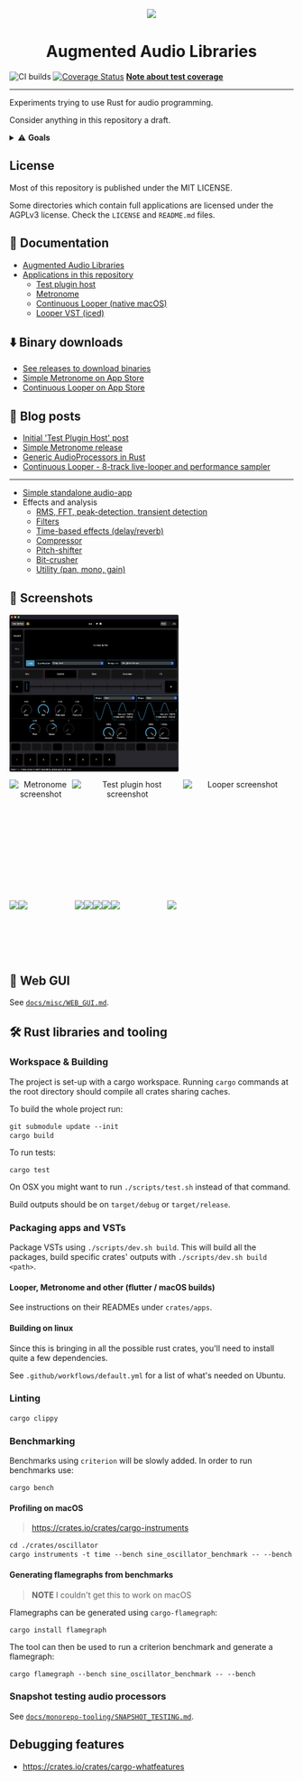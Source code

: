 <p align="center"><img height="150" src="https://github.com/yamadapc/rust-audio-software/raw/master/design/Icon.png" /></p>

<h1 align="center">Augmented Audio Libraries</h1>

![CI builds](https://github.com/yamadapc/augmented-audio/actions/workflows/ci.yml/badge.svg)
[![Coverage Status](https://coveralls.io/repos/github/yamadapc/augmented-audio/badge.svg?branch=master)](https://coveralls.io/github/yamadapc/augmented-audio?branch=master) [**Note about test coverage**](docs/TEST_COVERAGE.md)

- - -

Experiments trying to use Rust for audio programming.

Consider anything in this repository a draft.

<details>
  <summary>⚠️ <strong>Goals</strong></summary>

* **Goal 1:** Learn & have fun
  * This is goal #1 and it's very important to keep it in mind if you end-up
    depending on one of the crates in this repository
* **Goal 2:** Build tools for aiding development
* **Goal 3:** Experiment with audio software GUI in Rust

</details>

## License
Most of this repository is published under the MIT LICENSE.

Some directories which contain full applications are licensed under the AGPLv3 license. Check the `LICENSE` and `README.md` files.

## 📖 Documentation

* [Augmented Audio Libraries](crates/augmented#readme)
* [Applications in this repository](crates/apps#readme)
  - [Test plugin host](crates/apps/plugin-host#readme)
  - [Metronome](crates/apps/metronome#readme)
  - [Continuous Looper (native macOS)](crates/apps/looper/Sequencer#readme)
  - [Looper VST (iced)](crates/apps/looper#readme)

## ⬇️ Binary downloads
* [See releases to download binaries](https://github.com/yamadapc/augmented-audio/releases)
* [Simple Metronome on App Store](https://apps.apple.com/au/app/simple-metronome/id1604183938?mt=12)
* [Continuous Looper on App Store](https://apps.apple.com/au/app/continuous-looper/id1616355791)

## 💬 Blog posts
* [Initial 'Test Plugin Host' post](https://beijaflor.io/blog/07-2021/rust-audio-experiments-2/)
* [Simple Metronome release](https://beijaflor.io/blog/01-2022/rust-audio-experiments-3/)
* [Generic AudioProcessors in Rust](https://beijaflor.io/blog/02-2022/rust-audio-experiments-4/)
* [Continuous Looper - 8-track live-looper and performance sampler](https://beijaflor.io/blog/04-2022/rust-audio-experiments-5/)

- - -

- [Simple standalone audio-app](https://github.com/yamadapc/augmented-audio/tree/master/crates/augmented/application/audio-processor-standalone)
- Effects and analysis
  * [RMS, FFT, peak-detection, transient detection](https://github.com/yamadapc/augmented-audio/tree/master/crates/augmented/audio/audio-processor-analysis)
  * [Filters](https://github.com/yamadapc/augmented-audio/tree/master/crates/augmented/dsp/dsp-filters) 
  * [Time-based effects (delay/reverb)](https://github.com/yamadapc/augmented-audio/tree/master/crates/augmented/audio/audio-processor-time)
  * [Compressor](https://github.com/yamadapc/augmented-audio/tree/master/crates/augmented/audio/audio-processor-dynamics)
  * [Pitch-shifter](https://github.com/yamadapc/augmented-audio/tree/master/crates/augmented/audio/audio-processor-pitch-shifter)
  * [Bit-crusher](https://github.com/yamadapc/augmented-audio/tree/master/crates/augmented/audio/audio-processor-bitcrusher)
  * [Utility (pan, mono, gain)](https://github.com/yamadapc/augmented-audio/tree/master/crates/augmented/audio/audio-processor-utility)

## 📸 Screenshots

<p align="center" style="display: flex">
  <img alt="Sequencer screenshot" src="https://raw.githubusercontent.com/yamadapc/augmented-audio/master/crates/apps/looper/Sequencer/screenshot.png" width="300" /> 
</p>

<p align="center" style="display: flex;">
  <img alt="Metronome screenshot" src="https://github.com/yamadapc/augmented-audio/raw/master/crates/apps/metronome/design/screenshots/single.png" height="200" />
  <img alt="Test plugin host screenshot" src="https://github.com/yamadapc/augmented-audio/raw/master/crates/apps/plugin-host/screenshot.png" width="300" />
  <img alt="Looper screenshot" src="https://github.com/yamadapc/augmented-audio/raw/master/crates/apps/looper/screenshot.png" width="300" />
</p>

<p align="center" style="display: flex;">
  <img height="100" src="https://github.com/yamadapc/rust-audio-software/raw/master/design/ui/volume.png" />
  <img width="100" src="https://github.com/yamadapc/rust-audio-software/raw/master/design/ui/picklist.png" />
  <img height="100" src="https://github.com/yamadapc/rust-audio-software/raw/master/design/ui/menu_list.png" />
  <img height="100" src="https://github.com/yamadapc/rust-audio-software/raw/master/design/ui/button.png" />
  <img height="100" src="https://github.com/yamadapc/rust-audio-software/raw/master/design/ui/knobs.png" />
  <img height="100" src="https://github.com/yamadapc/rust-audio-software/raw/master/design/ui/sliders.png" />
  <img width="100" src="https://github.com/yamadapc/rust-audio-software/raw/master/design/ui/transport.png" />
  <img height="100" src="https://github.com/yamadapc/rust-audio-software/raw/master/design/tremolo-screenshot.png" />
</p>

## 👩 Web GUI
See [`docs/misc/WEB_GUI.md`](docs/misc/WEB_GUI.md).

## 🛠 Rust libraries and tooling
### Workspace & Building
The project is set-up with a cargo workspace. Running `cargo` commands at the root directory should compile all crates
sharing caches.

To build the whole project run:
```shell
git submodule update --init
cargo build
```

To run tests:
```shell
cargo test
```

On OSX you might want to run `./scripts/test.sh` instead of that command.

Build outputs should be on `target/debug` or `target/release`.

### Packaging apps and VSTs

Package VSTs using `./scripts/dev.sh build`. This will build all the packages, build specific crates' outputs with
`./scripts/dev.sh build <path>`.

#### Looper, Metronome and other (flutter / macOS builds)
See instructions on their READMEs under `crates/apps`.

#### Building on linux
Since this is bringing in all the possible rust crates, you'll need to install quite a few dependencies.

See `.github/workflows/default.yml` for a list of what's needed on Ubuntu.

### Linting
```shell
cargo clippy
```

### Benchmarking
Benchmarks using `criterion` will be slowly added. In order to run benchmarks use:
```shell
cargo bench
```

#### Profiling on macOS
> https://crates.io/crates/cargo-instruments

```shell
cd ./crates/oscillator
cargo instruments -t time --bench sine_oscillator_benchmark -- --bench
```

#### Generating flamegraphs from benchmarks
> **NOTE** I couldn't get this to work on macOS

Flamegraphs can be generated using `cargo-flamegraph`:
```shell
cargo install flamegraph
```

The tool can then be used to run a criterion benchmark and generate a flamegraph:

```shell
cargo flamegraph --bench sine_oscillator_benchmark -- --bench
```

### Snapshot testing audio processors

See [`docs/monorepo-tooling/SNAPSHOT_TESTING.md`](docs/monorepo-tooling/SNAPSHOT_TESTING.md).

## Debugging features

* https://crates.io/crates/cargo-whatfeatures
